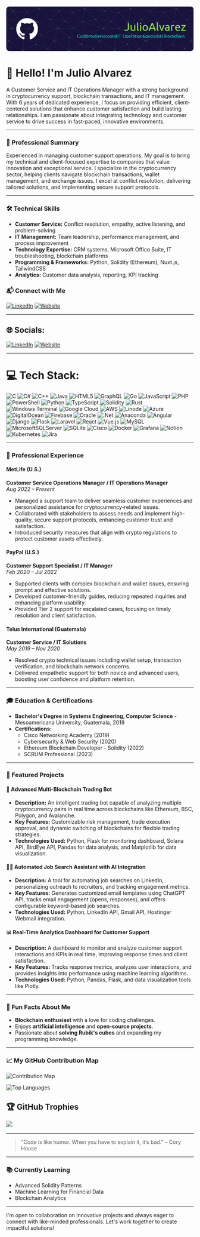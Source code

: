 ![Welcome Banner](https://github.com/juliorobertoalvarez/juliorobertoalvarez/blob/main/github-header-image.png)

# 👋 Hello! I'm Julio Alvarez

A Customer Service and IT Operations Manager with a strong background in cryptocurrency support, blockchain transactions, and IT management. With 6 years of dedicated experience, I focus on providing efficient, client-centered solutions that enhance customer satisfaction and build lasting relationships. I am passionate about integrating technology and customer service to drive success in fast-paced, innovative environments.

---

### 🌟 Professional Summary

Experienced in managing customer support operations, My goal is to bring my technical and client-focused expertise to companies that value innovation and exceptional service. I specialize in the cryptocurrency sector, helping clients navigate blockchain transactions, wallet management, and exchange issues. I excel at conflict resolution, delivering tailored solutions, and implementing secure support protocols.

---

### 🛠️ Technical Skills

- **Customer Service:** Conflict resolution, empathy, active listening, and problem-solving
- **IT Management:** Team leadership, performance management, and process improvement
- **Technology Expertise:** CRM systems, Microsoft Office Suite, IT troubleshooting, blockchain platforms
- **Programming & Frameworks:** Python, Solidity (Ethereum), Nuxt.js, TailwindCSS
- **Analytics:** Customer data analysis, reporting, KPI tracking

### 📬 Connect with Me
[![LinkedIn](https://img.shields.io/badge/LinkedIn-Profile-blue?style=flat&logo=linkedin)](https://www.linkedin.com/in/juliorobertoalvarez)
[![Website](https://img.shields.io/badge/Portfolio-Website-green?style=flat&logo=google-chrome)](https://jrobertalva.com)

---

## 🌐 Socials:
[![LinkedIn](https://img.shields.io/badge/LinkedIn-%230077B5.svg?logo=linkedin&logoColor=white)](https://linkedin.com/in/juliorobertoalvarez) [![Website](https://img.shields.io/badge/Portfolio-Website-green?style=flat&logo=google-chrome)](https://jrobertalva.com)

---

# 💻 Tech Stack:
![C](https://img.shields.io/badge/c-%2300599C.svg?style=for-the-badge&logo=c&logoColor=white) ![C#](https://img.shields.io/badge/c%23-%23239120.svg?style=for-the-badge&logo=csharp&logoColor=white) ![C++](https://img.shields.io/badge/c++-%2300599C.svg?style=for-the-badge&logo=c%2B%2B&logoColor=white) ![Java](https://img.shields.io/badge/java-%23ED8B00.svg?style=for-the-badge&logo=openjdk&logoColor=white) ![HTML5](https://img.shields.io/badge/html5-%23E34F26.svg?style=for-the-badge&logo=html5&logoColor=white) ![GraphQL](https://img.shields.io/badge/-GraphQL-E10098?style=for-the-badge&logo=graphql&logoColor=white) ![Go](https://img.shields.io/badge/go-%2300ADD8.svg?style=for-the-badge&logo=go&logoColor=white) ![JavaScript](https://img.shields.io/badge/javascript-%23323330.svg?style=for-the-badge&logo=javascript&logoColor=%23F7DF1E) ![PHP](https://img.shields.io/badge/php-%23777BB4.svg?style=for-the-badge&logo=php&logoColor=white) ![PowerShell](https://img.shields.io/badge/PowerShell-%235391FE.svg?style=for-the-badge&logo=powershell&logoColor=white) ![Python](https://img.shields.io/badge/python-3670A0?style=for-the-badge&logo=python&logoColor=ffdd54) ![TypeScript](https://img.shields.io/badge/typescript-%23007ACC.svg?style=for-the-badge&logo=typescript&logoColor=white) ![Solidity](https://img.shields.io/badge/Solidity-%23363636.svg?style=for-the-badge&logo=solidity&logoColor=white) ![Rust](https://img.shields.io/badge/rust-%23000000.svg?style=for-the-badge&logo=rust&logoColor=white) ![Windows Terminal](https://img.shields.io/badge/Windows%20Terminal-%234D4D4D.svg?style=for-the-badge&logo=windows-terminal&logoColor=white) ![Google Cloud](https://img.shields.io/badge/GoogleCloud-%234285F4.svg?style=for-the-badge&logo=google-cloud&logoColor=white) ![AWS](https://img.shields.io/badge/AWS-%23FF9900.svg?style=for-the-badge&logo=amazon-aws&logoColor=white) ![Linode](https://img.shields.io/badge/linode-00A95C?style=for-the-badge&logo=linode&logoColor=white) ![Azure](https://img.shields.io/badge/azure-%230072C6.svg?style=for-the-badge&logo=microsoftazure&logoColor=white) ![DigitalOcean](https://img.shields.io/badge/DigitalOcean-%230167ff.svg?style=for-the-badge&logo=digitalOcean&logoColor=white) ![Firebase](https://img.shields.io/badge/firebase-%23039BE5.svg?style=for-the-badge&logo=firebase) ![Oracle](https://img.shields.io/badge/Oracle-F80000?style=for-the-badge&logo=oracle&logoColor=white) ![.Net](https://img.shields.io/badge/.NET-5C2D91?style=for-the-badge&logo=.net&logoColor=white) ![Anaconda](https://img.shields.io/badge/Anaconda-%2344A833.svg?style=for-the-badge&logo=anaconda&logoColor=white) ![Angular](https://img.shields.io/badge/angular-%23DD0031.svg?style=for-the-badge&logo=angular&logoColor=white) ![Django](https://img.shields.io/badge/django-%23092E20.svg?style=for-the-badge&logo=django&logoColor=white) ![Flask](https://img.shields.io/badge/flask-%23000.svg?style=for-the-badge&logo=flask&logoColor=white) ![Laravel](https://img.shields.io/badge/laravel-%23FF2D20.svg?style=for-the-badge&logo=laravel&logoColor=white) ![React](https://img.shields.io/badge/react-%2320232a.svg?style=for-the-badge&logo=react&logoColor=%2361DAFB) ![Vue.js](https://img.shields.io/badge/vue.js-%2335495e.svg?style=for-the-badge&logo=vuedotjs&logoColor=%234FC08D) ![MySQL](https://img.shields.io/badge/mysql-4479A1.svg?style=for-the-badge&logo=mysql&logoColor=white) ![MicrosoftSQLServer](https://img.shields.io/badge/Microsoft%20SQL%20Server-CC2927?style=for-the-badge&logo=microsoft%20sql%20server&logoColor=white) ![SQLite](https://img.shields.io/badge/sqlite-%2307405e.svg?style=for-the-badge&logo=sqlite&logoColor=white) ![Cisco](https://img.shields.io/badge/cisco-%23049fd9.svg?style=for-the-badge&logo=cisco&logoColor=black) ![Docker](https://img.shields.io/badge/docker-%230db7ed.svg?style=for-the-badge&logo=docker&logoColor=white) ![Grafana](https://img.shields.io/badge/grafana-%23F46800.svg?style=for-the-badge&logo=grafana&logoColor=white) ![Notion](https://img.shields.io/badge/Notion-%23000000.svg?style=for-the-badge&logo=notion&logoColor=white) ![Kubernetes](https://img.shields.io/badge/kubernetes-%23326ce5.svg?style=for-the-badge&logo=kubernetes&logoColor=white) ![Jira](https://img.shields.io/badge/jira-%230A0FFF.svg?style=for-the-badge&logo=jira&logoColor=white)


---

### 💼 Professional Experience

#### **MetLife (U.S.)**
**Customer Service Operations Manager / IT Operations Manager**  
*Aug 2022 – Present*
- Managed a support team to deliver seamless customer experiences and personalized assistance for cryptocurrency-related issues.
- Collaborated with stakeholders to assess needs and implement high-quality, secure support protocols, enhancing customer trust and satisfaction.
- Introduced security measures that align with crypto regulations to protect customer assets effectively.

#### **PayPal (U.S.)**
**Customer Support Specialist / IT Manager**  
*Feb 2020 – Jul 2022*
- Supported clients with complex blockchain and wallet issues, ensuring prompt and effective solutions.
- Developed customer-friendly guides, reducing repeated inquiries and enhancing platform usability.
- Provided Tier 2 support for escalated cases, focusing on timely resolution and client satisfaction.

#### **Telus International (Guatemala)**
**Customer Service / IT Solutions**  
*May 2019 – Nov 2020*
- Resolved crypto technical issues including wallet setup, transaction verification, and blockchain network concerns.
- Delivered empathetic support for both novice and advanced users, boosting user confidence and platform retention.

---

### 🎓 Education & Certifications

- **Bachelor's Degree in Systems Engineering, Computer Science** - Mesoamericana University, Guatemala, 2019
- **Certifications:**
  - Cisco Networking Academy (2019)
  - Cybersecurity & Web Security (2020)
  - Ethereum Blockchain Developer - Solidity (2022)
  - SCRUM Professional (2023)

---

### 🚀 Featured Projects

#### 🤖 **Advanced Multi-Blockchain Trading Bot**
- **Description:** An intelligent trading bot capable of analyzing multiple cryptocurrency pairs in real time across blockchains like Ethereum, BSC, Polygon, and Avalanche.
- **Key Features:** Customizable risk management, trade execution approval, and dynamic switching of blockchains for flexible trading strategies.
- **Technologies Used:** Python, Flask for monitoring dashboard, Solana API, BirdEye API, Pandas for data analysis, and Matplotlib for data visualization.

#### 🧑‍💼 **Automated Job Search Assistant with AI Integration**
- **Description:** A tool for automating job searches on LinkedIn, personalizing outreach to recruiters, and tracking engagement metrics.
- **Key Features:** Generates customized email templates using ChatGPT API, tracks email engagement (opens, responses), and offers configurable keyword-based job searches.
- **Technologies Used:** Python, LinkedIn API, Gmail API, Hostinger Webmail integration.

#### 📊 **Real-Time Analytics Dashboard for Customer Support**
- **Description:** A dashboard to monitor and analyze customer support interactions and KPIs in real time, improving response times and client satisfaction.
- **Key Features:** Tracks response metrics, analyzes user interactions, and provides insights into performance using machine learning algorithms.
- **Technologies Used:** Python, Pandas, Flask, and data visualization tools like Plotly.

---

### 🎉 Fun Facts About Me
- **Blockchain enthusiast** with a love for coding challenges.
- Enjoys **artificial intelligence** and **open-source projects**.
- Passionate about **solving Rubik's cubes** and expanding my programming knowledge.

---

### 📈 My GitHub Contribution Map
![Contribution Map](https://github-readme-streak-stats.herokuapp.com/?user=juliorobertoalvarez&theme=radical)

![Top Languages](https://github-readme-stats.vercel.app/api/top-langs/?username=juliorobertoalvarez&layout=compact&theme=radical)

## 🏆 GitHub Trophies
![](https://github-profile-trophy.vercel.app/?username=juliorobertoalvarez&theme=radical&no-frame=false&no-bg=true&margin-w=4)

---

> "Code is like humor. When you have to explain it, it’s bad." – Cory House

---

### 📚 Currently Learning
- Advanced Solidity Patterns
- Machine Learning for Financial Data
- Blockchain Analytics

---

I'm open to collaboration on innovative projects and always eager to connect with like-minded professionals. Let's work together to create impactful solutions!
